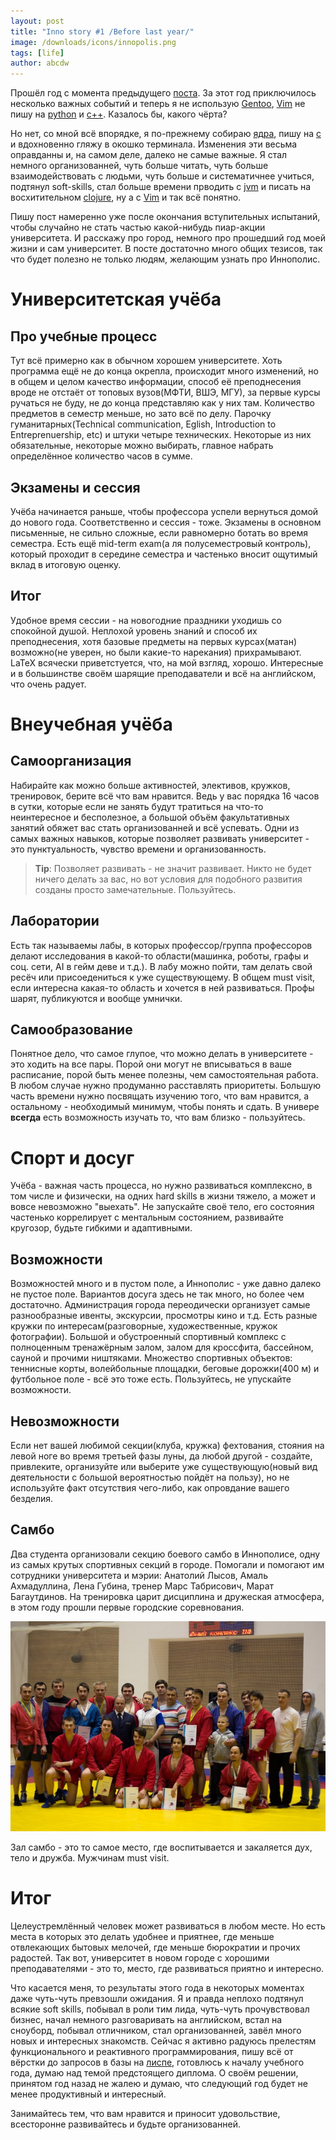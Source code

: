 ```yaml
---
layout: post
title: "Inno story #1 /Before last year/"
image: /downloads/icons/innopolis.png
tags: [life]
author: abcdw
---
```


Прошёл год с момента предыдущего [поста][inno-story-0]. За этот год приключилось несколько важных событий и теперь я не использую [Gentoo][], [Vim][] не пишу на [python][] и [c++][]. Казалось бы, какого чёрта?

Но нет, со мной всё впорядке, я по-прежнему собираю [ядра][hackin-story], пишу на [c][c-lang] и вдохновенно гляжу в окошко терминала. Изменения эти весьма оправданны и, на самом деле, далеко не самые важные. Я стал немного организованней, чуть больше читать, чуть больше взаимодействовать с людьми, чуть больше и систематичнее учиться, подтянул soft-skills, стал больше времени прводить с [jvm][clojure] и писать на восхитительном [clojure][], ну а с [Vim][] и так всё понятно.

Пишу пост намеренно уже после окончания вступительных испытаний, чтобы случайно не стать частью какой-нибудь пиар-акции университета. И расскажу про город, немного про прошедший год моей жизни и сам университет. В посте достаточно много общих тезисов, так что будет полезно не только людям, желающим узнать про Иннополис.

# Университетская учёба

## Про учебные процесс

Тут всё примерно как в обычном хорошем университете. Хоть программа ещё не до конца окрепла, происходит много изменений, но в общем и целом качество информации, способ её преподнесения вроде не отстаёт от топовых вузов(МФТИ, ВШЭ, МГУ), за первые курсы ручаться не буду, не до конца представляю как у них там. Количество предметов в семестр меньше, но зато всё по делу. Парочку гуманитарных(Technical communication, Eglish, Introduction to Entreprenuership, etc) и штуки четыре технических. Некоторые из них обязательные, некоторые можно выбирать, главное набрать определённое количество часов в сумме.

## Экзамены и сессия

Учёба начинается раньше, чтобы профессора успели вернуться домой до нового года. Соответственно и сессия - тоже. Экзамены в основном письменные, не сильно сложные, если равномерно ботать во время семестра. Есть ещё mid-term exam(а ля полусеместровый контроль), который проходит в середине семестра и частенько вносит ощутимый вклад в итоговую оценку.

## Итог

Удобное время сессии - на новогодние праздники уходишь со спокойной душой. Неплохой уровень знаний и способ их преподнесения, хотя базовые предметы на первых курсах(матан) возможно(не уверен, но были какие-то нарекания) прихрамывают. LaTeX всячески приветстуется, что, на мой взгляд, хорошо. Интересные и в большинстве своём шарящие преподаватели и всё на английском, что очень радует.

# Внеучебная учёба

## Самоорганизация

Набирайте как можно больше активностей, элективов, кружков, тренировок, берите всё что вам нравится. Ведь у вас порядка 16 часов в сутки, которые если не занять будут тратиться на что-то неинтересное и бесполезное, а большой объём факультативных занятий обяжет вас стать организованней и всё успевать. Одни из самых важных навыков, которые позволяет развивать университет - это пунктуальность, чувство времени и организованность.

> __Tip__: Позволяет развивать - не значит развивает. Никто не будет ничего делать за вас, но вот условия для подобного развития созданы просто замечательные. Пользуйтесь.

## Лаборатории

Есть так называемы лабы, в которых профессор/группа профессоров делают исследования в какой-то области(машинка, роботы, графы и соц. сети, AI в гейм деве и т.д.). В лабу можно пойти, там делать свой ресёч или присоедениться к уже существующему. В общем must visit, если интересна какая-то область и хочется в ней развиваться. Профы шарят, публикуются и вообще умнички.

## Самообразование

Понятное дело, что самое глупое, что можно делать в университете - это ходить на все пары. Порой они могут не вписываться в ваше расписание, порой быть менее полезны, чем самостоятельная работа. В любом случае нужно продуманно расставлять приоритеты. Большую часть времени нужно посвящать изучению того, что вам нравится, а остальному - необходимый минимум, чтобы понять и сдать. В универе **всегда** есть возможность изучать то, что вам близко - пользуйтесь.


# Спорт и досуг

Учёба - важная часть процесса, но нужно развиваться комплексно, в том числе и физически, на одних hard skills в жизни тяжело, а может и вовсе невозможно "выехать". Не запускайте своё тело, его состояния частенько коррелирует с ментальным состоянием, развивайте кругозор, будьте гибкими и адаптивными.

## Возможности

Возможностей много и в пустом поле, а Иннополис - уже давно далеко не пустое поле. Вариантов досуга здесь не так много, но более чем достаточно. Администрация города переодически организует самые разнообразные ивенты, экскурсии, просмотры кино и т.д. Есть разные кружки по интересам(разговорные, художественные, кружок фотографии). Большой и обустроенный спортивный комплекс с полноценным тренажёрным залом, залом для кроссфита, бассейном, сауной и прочими ништяками. Множество спортивных объектов: теннисные корты, волейбольные площадки, беговые дорожки(400 м) и футбольное поле - всё это тоже есть. Пользуйтесь, не упускайте возможности.

## Невозможности
 
Если нет вашей любимой секции(клуба, кружка) фехтования, стояния на левой ноге во время третьей фазы луны, да любой другой - создайте, привлеките, организуйте или выберите уже существующую(новый вид деятельности с большой вероятностью пойдёт на пользу), но не используйте факт отсутствия чего-либо, как опровдание вашего безделия. 

## Самбо

Два студента организовали секцию боевого самбо в Иннополисе, одну из самых крутых спортивных секций в городе. Помогали и помогают им сотрудники университета и мэрии: Анатолий Лысов, Амаль Ахмадуллина, Лена Губина, тренер Марс Табрисович, Марат Багаутдинов. На тренировка царит дисциплина и дружеская атмосфера, в этом году прошли первые городские соревнования.

<div style="text-align: center">
    <img src="/downloads/innostory/sambo01.jpg" alt="">
</div>

Зал самбо - это то самое место, где воспитывается и закаляется дух, тело и дружба. Мужчинам must visit.

# Итог

Целеустремлённый человек может развиваться в любом месте. Но есть места в которых это делать удобнее и приятнее, где меньше отвлекающих бытовых мелочей, где меньше бюрократии и прочих радостей. Так вот, университет в новом городе с хорошими преподавателями - это то, место, где развиваться приятно и интересно.

Что касается меня, то результаты этого года в некоторых моментах даже чуть-чуть превзошли ожидания. Я и правда неплохо подтянул всякие soft skills, побывал в роли тим лида, чуть-чуть прочувствовал бизнес, начал немного разговаривать на английском, встал на сноуборд, побывал отличником, стал организованней, завёл много новых и интересных знакомств. Сейчас я активно радуюсь прелестям функционального и реактивного программирования, пишу всё от вёрстки до запросов в базы на [лиспе][clojure], готовлюсь к началу учебного года, думаю над темой предстоящего диплома. О своём решении, принятом год назад не жалею и думаю, что следующий год будет не менее продуктивный и интересный.

Занимайтесь тем, что вам нравится и приносит удовольствие, всесторонне развивайтесь и будьте организованней.



[python]: http://learnpythonthehardway.org/book/
[clojure]: https://clojure.org/about/rationale
[c++]: http://cppreference.com
[c-lang]: http://c.learncodethehardway.org/book/
[gentoo]: https://gentoo.org
[vim]:    /2016/07/04/vim-story-3.html
[hackin-story]: /2016/07/05/hackin-story-0.html
[inno-story-0]: /2015/08/02/inno-story-0.html
